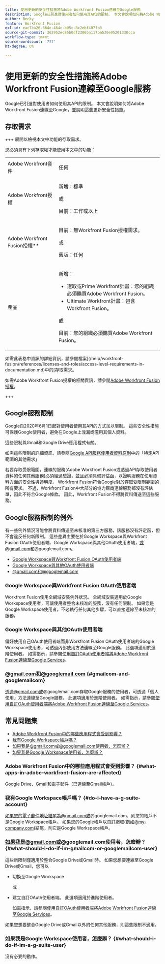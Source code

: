 ```yaml
---
title: 使用更新的安全性措施將Adobe Workfront Fusion連線至Google服務
description: Google已引進對使用者如何使用其API的限制。 本文會說明如何將Adobe Workfront Fusion連線至Google，並說明這些更新安全性措施。
author: Becky
feature: Workfront Fusion
exl-id: eac7ba26-664e-464c-b05c-8c2ebf407fb3
source-git-commit: 362952ec85b0df2306ba117ba530e95201330cca
workflow-type: tm+mt
source-wordcount: '777'
ht-degree: 0%

---
```


# 使用更新的安全性措施將Adobe Workfront Fusion連線至Google服務

Google已引進對使用者如何使用其API的限制。 本文會說明如何將Adobe Workfront Fusion連線至Google，並說明這些更新安全性措施。

## 存取需求

+++ 展開以檢視本文中功能的存取需求。

您必須具有下列存取權才能使用本文中的功能：

<table style="table-layout:auto">
 <col> 
 <col> 
 <tbody> 
  <tr> 
   <td role="rowheader">Adobe Workfront套件 
   <td> <p>任何</p> </td> 
  </tr> 
  <tr data-mc-conditions=""> 
   <td role="rowheader">Adobe Workfront授權</td> 
   <td> <p>新增：標準</p><p>或</p><p>目前：工作或以上</p> </td> 
  </tr> 
  <tr> 
   <td role="rowheader">Adobe Workfront Fusion授權**</td> 
   <td>
   <p>目前：無Workfront Fusion授權需求。</p>
   <p>或</p>
   <p>舊版：任何 </p>
   </td> 
  </tr> 
  <tr> 
   <td role="rowheader">產品</td> 
   <td>
   <p>新增：</p> <ul><li>選取或Prime Workfront計畫：您的組織必須購買Adobe Workfront Fusion。</li><li>Ultimate Workfront計畫：包含Workfront Fusion。</li></ul>
   <p>或</p>
   <p>目前：您的組織必須購買Adobe Workfront Fusion。</p>
   </td> 
  </tr>
 </tbody> 
</table>

如需此表格中資訊的詳細資訊，請參閱檔案](/help/workfront-fusion/references/licenses-and-roles/access-level-requirements-in-documentation.md)中的[存取需求。

如需Adobe Workfront Fusion授權的相關資訊，請參閱[Adobe Workfront Fusion授權](/help/workfront-fusion/set-up-and-manage-workfront-fusion/licensing-operations-overview/license-automation-vs-integration.md)。

+++

## Google服務限制

Google自2020年6月1日起對使用者使用其API的方式加以限制。 這些安全性措施可保護Google使用者，避免在Google上洩漏或濫用其個人資料。

這些限制與Gmail和Google Drive應用程式有關。

如需這些限制的詳細資訊，請參閱[Google API服務使用者資料原則](https://developers.google.com/terms/api-services-user-data-policy#additional_requirements_for_specific_api_scopes)中的「特定API範圍的其他需求」

若要存取受限範圍，連線的服務(Adobe Workfront Fusion或透過API存取使用者資料的任何其他服務)必須經過驗證，並且必須具備評估函，以證明服務在使用資料方面的安全性與透明度。 Workfront Fusion符合Google對於存取受限制範圍的所有要求。 不過，Workfront Fusion中大部分的協力廠商連線服務都沒有評估單，因此不符合Google條款。 因此，Workfront Fusion不得將資料傳送至這些服務。

## Google服務限制的例外

有一些例外情況可能會將資料傳送至未核准的第三方服務，該服務沒有評定函，但不會違反任何新限制。 這些差異主要在於Google Workspace與Workfront Fusion OAuth使用者端、Google Workspace與其他OAuth使用者端，或@gmail.com和@googlemail.com。

* [Google Workspace與Workfront Fusion OAuth使用者端](#google-workspace-with-workfront-fusion-oauth-client)
* [Google Workspace與其他OAuth使用者端](#google-workspace-with-another-oauth-client)
* [@gmail.com和@googlemail.com](#gmailcom-and-googlemailcom)

### Google Workspace與Workfront Fusion OAuth使用者端

Workfront Fusion使用全網域安裝例外狀況。 全網域安裝適用於Google Workspace使用者，可讓使用者整合未核准的服務，沒有任何限制。 如果您是Google Workspace使用者，不必執行任何其他步驟，可以直接連線至未核准的服務。

### Google Workspace與其他OAuth使用者端

偏好使用自己OAuth使用者端而非Workfront Fusion OAuth使用者端的Google Workspace使用者，可透過內部使用方法連線至Google服務。 此選項適用於進階使用者。 如需指示，請參閱[使用自訂OAuth使用者端將Adobe Workfront Fusion連線至Google Services](/help/workfront-fusion/create-scenarios/connect-to-apps/connect-fusion-to-google-using-oauth.md)。

### @gmail.com和@googlemail.com {#gmailcom-and-googlemailcom}

透過@gmail.com或@googlemail.com存取Google服務的使用者，可透過「個人使用」方法連線至Google服務。 此選項適用於進階使用者。 如需指示，請參閱[使用自訂OAuth使用者端將Adobe Workfront Fusion連線至Google Services](/help/workfront-fusion/create-scenarios/connect-to-apps/connect-fusion-to-google-using-oauth.md)。

## 常見問題集

* [Adobe Workfront Fusion中的哪些應用程式會受到影響？](#what-apps-in-adobe-workfront-fusion-are-affected)
* [我有Google Workspace帳戶嗎？](#do-i-have-a-g-suite-account)
* [如果我是@gmail.com或@googlemail.com使用者，怎麼辦？](#what-should-i-do-if-im-gmailcom-or-googlemailcom-user)
* [如果我是Google Workspace使用者，怎麼辦？](#what-should-i-do-if-im-a-g-suite-user)

### Adobe Workfront Fusion中的哪些應用程式會受到影響？ {#what-apps-in-adobe-workfront-fusion-are-affected}

Google Drive、Gmail和電子郵件（已連線至Gmail帳戶）。

### 我有Google Workspace帳戶嗎？ {#do-i-have-a-g-suite-account}

如果您的電子郵件地址結尾為@gmail.com或@googlemail.com，則您的帳戶不是Google Workspace帳戶。 如果您的Google帳戶以自訂網域(例如@my-company.com)結尾，則它是Google Workspace帳戶。

### 如果我是@gmail.com或@googlemail.com使用者，怎麼辦？ {#what-should-i-do-if-im-gmailcom-or-googlemailcom-user}

這些新限制僅適用於整合Google Drive或Gmail時。 如果您想要連線至Google Drive或Gmail，您可以

* 切換至Google Workspace

  或

* 建立自訂OAuth使用者端。 此選項適用於進階使用者。

  如需指示，請參閱[使用自訂OAuth使用者端將Adobe Workfront Fusion連線至Google Services](/help/workfront-fusion/create-scenarios/connect-to-apps/connect-fusion-to-google-using-oauth.md)。

如果您想要整合Google Drive或Gmail以外的任何其他服務，則這些限制不適用。

### 如果我是Google Workspace使用者，怎麼辦？ {#what-should-i-do-if-im-a-g-suite-user}

沒有必要的動作。
